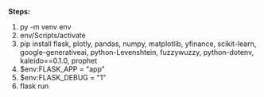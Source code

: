 **Steps:**
1. py -m venv env
2. env/Scripts/activate
3. pip install flask, plotly, pandas, numpy, matplotlib, yfinance, scikit-learn, google-generativeai, python-Levenshtein, fuzzywuzzy, python-dotenv, kaleido==0.1.0, prophet
4. $env:FLASK_APP = "app"
5. $env:FLASK_DEBUG = "1"
6. flask run
